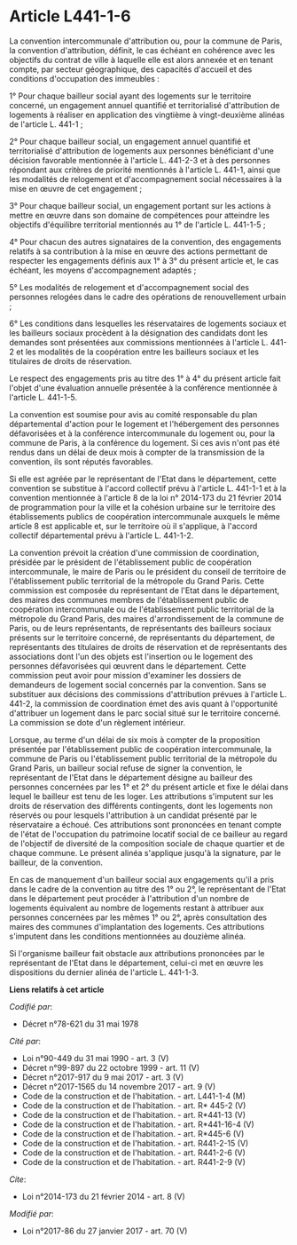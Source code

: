 # Article L441-1-6

La convention intercommunale d'attribution ou, pour la commune de Paris, la convention d'attribution, définit, le cas échéant
en cohérence avec les objectifs du contrat de ville à laquelle elle est alors annexée et en tenant compte, par secteur
géographique, des capacités d'accueil et des conditions d'occupation des immeubles :

1° Pour chaque bailleur social ayant des logements sur le territoire concerné, un engagement annuel quantifié et
territorialisé d'attribution de logements à réaliser en application des vingtième à vingt-deuxième alinéas de l'article L.
441-1 ;

2° Pour chaque bailleur social, un engagement annuel quantifié et territorialisé d'attribution de logements aux personnes
bénéficiant d'une décision favorable mentionnée à l'article L. 441-2-3 et à des personnes répondant aux critères de priorité
mentionnés à l'article L. 441-1, ainsi que les modalités de relogement et d'accompagnement social nécessaires à la mise en
œuvre de cet engagement ;

3° Pour chaque bailleur social, un engagement portant sur les actions à mettre en œuvre dans son domaine de compétences pour
atteindre les objectifs d'équilibre territorial mentionnés au 1° de l'article L. 441-1-5 ;

4° Pour chacun des autres signataires de la convention, des engagements relatifs à sa contribution à la mise en œuvre des
actions permettant de respecter les engagements définis aux 1° à 3° du présent article et, le cas échéant, les moyens
d'accompagnement adaptés ;

5° Les modalités de relogement et d'accompagnement social des personnes relogées dans le cadre des opérations de
renouvellement urbain ;

6° Les conditions dans lesquelles les réservataires de logements sociaux et les bailleurs sociaux procèdent à la désignation
des candidats dont les demandes sont présentées aux commissions mentionnées à l'article L. 441-2 et les modalités de la
coopération entre les bailleurs sociaux et les titulaires de droits de réservation.

Le respect des engagements pris au titre des 1° à 4° du présent article fait l'objet d'une évaluation annuelle présentée à la
conférence mentionnée à l'article L. 441-1-5.

La convention est soumise pour avis au comité responsable du plan départemental d'action pour le logement et l'hébergement
des personnes défavorisées et à la conférence intercommunale du logement ou, pour la commune de Paris, à la conférence du
logement. Si ces avis n'ont pas été rendus dans un délai de deux mois à compter de la transmission de la convention, ils sont
réputés favorables.

Si elle est agréée par le représentant de l'Etat dans le département, cette convention se substitue à l'accord collectif
prévu à l'article L. 441-1-1 et à la convention mentionnée à l'article 8 de la loi n° 2014-173 du 21 février 2014 de
programmation pour la ville et la cohésion urbaine sur le territoire des établissements publics de coopération intercommunale
auxquels le même article 8 est applicable et, sur le territoire où il s'applique, à l'accord collectif départemental prévu à
l'article L. 441-1-2.

La convention prévoit la création d'une commission de coordination, présidée par le président de l'établissement public de
coopération intercommunale, le maire de Paris ou le président du conseil de territoire de l'établissement public territorial
de la métropole du Grand Paris. Cette commission est composée du représentant de l'Etat dans le département, des maires des
communes membres de l'établissement public de coopération intercommunale ou de l'établissement public territorial de la
métropole du Grand Paris, des maires d'arrondissement de la commune de Paris, ou de leurs représentants, de représentants des
bailleurs sociaux présents sur le territoire concerné, de représentants du département, de représentants des titulaires de
droits de réservation et de représentants des associations dont l'un des objets est l'insertion ou le logement des personnes
défavorisées qui œuvrent dans le département. Cette commission peut avoir pour mission d'examiner les dossiers de demandeurs
de logement social concernés par la convention. Sans se substituer aux décisions des commissions d'attribution prévues à
l'article L. 441-2, la commission de coordination émet des avis quant à l'opportunité d'attribuer un logement dans le parc
social situé sur le territoire concerné. La commission se dote d'un règlement intérieur.

Lorsque, au terme d'un délai de six mois à compter de la proposition présentée par l'établissement public de coopération
intercommunale, la commune de Paris ou l'établissement public territorial de la métropole du Grand Paris, un bailleur social
refuse de signer la convention, le représentant de l'Etat dans le département désigne au bailleur des personnes concernées
par les 1° et 2° du présent article et fixe le délai dans lequel le bailleur est tenu de les loger. Les attributions
s'imputent sur les droits de réservation des différents contingents, dont les logements non réservés ou pour lesquels
l'attribution à un candidat présenté par le réservataire a échoué. Ces attributions sont prononcées en tenant compte de
l'état de l'occupation du patrimoine locatif social de ce bailleur au regard de l'objectif de diversité de la composition
sociale de chaque quartier et de chaque commune. Le présent alinéa s'applique jusqu'à la signature, par le bailleur, de la
convention.

En cas de manquement d'un bailleur social aux engagements qu'il a pris dans le cadre de la convention au titre des 1° ou 2°,
le représentant de l'Etat dans le département peut procéder à l'attribution d'un nombre de logements équivalent au nombre de
logements restant à attribuer aux personnes concernées par les mêmes 1° ou 2°, après consultation des maires des communes
d'implantation des logements. Ces attributions s'imputent dans les conditions mentionnées au douzième alinéa.

Si l'organisme bailleur fait obstacle aux attributions prononcées par le représentant de l'Etat dans le département, celui-ci
met en œuvre les dispositions du dernier alinéa de l'article L. 441-1-3.

**Liens relatifs à cet article**

_Codifié par_:

  - Décret n°78-621 du 31 mai 1978

_Cité par_:

  - Loi n°90-449 du 31 mai 1990 - art. 3 (V)
  - Décret n°99-897 du 22 octobre 1999 - art. 11 (V)
  - Décret n°2017-917 du 9 mai 2017 - art. 3 (V)
  - Décret n°2017-1565 du 14 novembre 2017 - art. 9 (V)
  - Code de la construction et de l'habitation. - art. L441-1-4 (M)
  - Code de la construction et de l'habitation. - art. R* 445-2 (V)
  - Code de la construction et de l'habitation. - art. R*441-13 (V)
  - Code de la construction et de l'habitation. - art. R*441-16-4 (V)
  - Code de la construction et de l'habitation. - art. R*445-6 (V)
  - Code de la construction et de l'habitation. - art. R441-2-15 (V)
  - Code de la construction et de l'habitation. - art. R441-2-6 (V)
  - Code de la construction et de l'habitation. - art. R441-2-9 (V)

_Cite_:

  - Loi n°2014-173  du 21 février 2014 - art. 8 (V)

_Modifié par_:

  - Loi n°2017-86 du 27 janvier 2017 - art. 70 (V)
